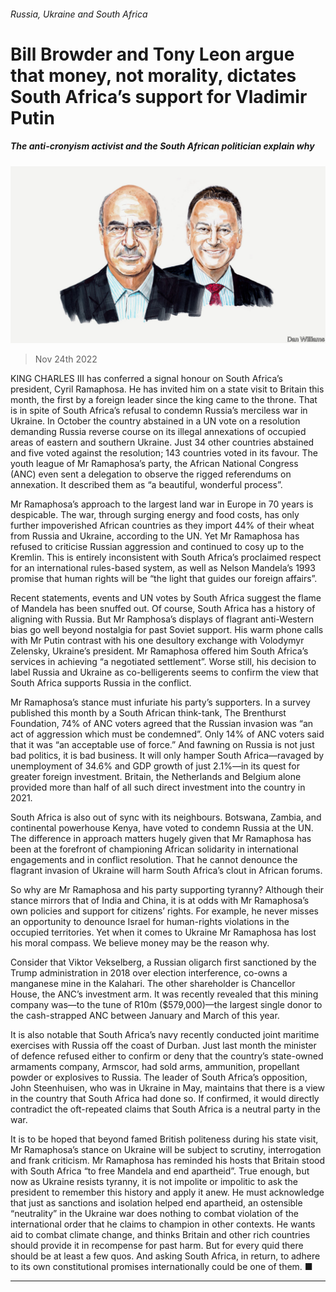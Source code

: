 ###### Russia, Ukraine and South Africa

# Bill Browder and Tony Leon argue that money, not morality, dictates South Africa’s support for Vladimir Putin 

##### The anti-cronyism activist and the South African politician explain why 

![image](images/20221126_BID001.jpg) 

> Nov 24th 2022 

KING CHARLES III has conferred a signal honour on South Africa’s president, Cyril Ramaphosa. He has invited him on a state visit to Britain this month, the first by a foreign leader since the king came to the throne. That is in spite of South Africa’s refusal to condemn Russia’s merciless war in Ukraine. In October the country abstained in a UN vote on a resolution demanding Russia reverse course on its illegal annexations of occupied areas of eastern and southern Ukraine. Just 34 other countries abstained and five voted against the resolution; 143 countries voted in its favour. The youth league of Mr Ramaphosa’s party, the African National Congress (ANC) even sent a delegation to observe the rigged referendums on annexation. It described them as “a beautiful, wonderful process”.

Mr Ramaphosa’s approach to the largest land war in Europe in 70 years is despicable. The war, through surging energy and food costs, has only further impoverished African countries as they import 44% of their wheat from Russia and Ukraine, according to the UN. Yet Mr Ramaphosa has refused to criticise Russian aggression and continued to cosy up to the Kremlin. This is entirely inconsistent with South Africa’s proclaimed respect for an international rules-based system, as well as Nelson Mandela’s 1993 promise that human rights will be “the light that guides our foreign affairs”.

Recent statements, events and UN votes by South Africa suggest the flame of Mandela has been snuffed out. Of course, South Africa has a history of aligning with Russia. But Mr Ramphosa’s displays of flagrant anti-Western bias go well beyond nostalgia for past Soviet support. His warm phone calls with Mr Putin contrast with his one desultory exchange with Volodymyr Zelensky, Ukraine’s president. Mr Ramaphosa offered him South Africa’s services in achieving “a negotiated settlement”. Worse still, his decision to label Russia and Ukraine as co-belligerents seems to confirm the view that South Africa supports Russia in the conflict.

Mr Ramaphosa’s stance must infuriate his party’s supporters. In a survey published this month by a South African think-tank, The Brenthurst Foundation, 74% of ANC voters agreed that the Russian invasion was “an act of aggression which must be condemned”. Only 14% of ANC voters said that it was “an acceptable use of force.” And fawning on Russia is not just bad politics, it is bad business. It will only hamper South Africa—ravaged by unemployment of 34.6% and GDP growth of just 2.1%—in its quest for greater foreign investment. Britain, the Netherlands and Belgium alone provided more than half of all such direct investment into the country in 2021.

South Africa is also out of sync with its neighbours. Botswana, Zambia, and continental powerhouse Kenya, have voted to condemn Russia at the UN. The difference in approach matters hugely given that Mr Ramaphosa has been at the forefront of championing African solidarity in international engagements and in conflict resolution. That he cannot denounce the flagrant invasion of Ukraine will harm South Africa’s clout in African forums. 

So why are Mr Ramaphosa and his party supporting tyranny? Although their stance mirrors that of India and China, it is at odds with Mr Ramaphosa’s own policies and support for citizens’ rights. For example, he never misses an opportunity to denounce Israel for human-rights violations in the occupied territories. Yet when it comes to Ukraine Mr Ramaphosa has lost his moral compass. We believe money may be the reason why. 

Consider that Viktor Vekselberg, a Russian oligarch first sanctioned by the Trump administration in 2018 over election interference, co-owns a manganese mine in the Kalahari. The other shareholder is Chancellor House, the ANC’s investment arm. It was recently revealed that this mining company was—to the tune of R10m ($579,000)—the largest single donor to the cash-strapped ANC between January and March of this year.

It is also notable that South Africa’s navy recently conducted joint maritime exercises with Russia off the coast of Durban. Just last month the minister of defence refused either to confirm or deny that the country’s state-owned armaments company, Armscor, had sold arms, ammunition, propellant powder or explosives to Russia. The leader of South Africa’s opposition, John Steenhuisen, who was in Ukraine in May, maintains that there is a view in the country that South Africa had done so. If confirmed, it would directly contradict the oft-repeated claims that South Africa is a neutral party in the war. 

It is to be hoped that beyond famed British politeness during his state visit, Mr Ramaphosa’s stance on Ukraine will be subject to scrutiny, interrogation and frank criticism. Mr Ramaphosa has reminded his hosts that Britain stood with South Africa “to free Mandela and end apartheid”. True enough, but now as Ukraine resists tyranny, it is not impolite or impolitic to ask the president to remember this history and apply it anew. He must acknowledge that just as sanctions and isolation helped end apartheid, an ostensible “neutrality” in the Ukraine war does nothing to combat violation of the international order that he claims to champion in other contexts. He wants aid to combat climate change, and thinks Britain and other rich countries should provide it in recompense for past harm. But for every quid there should be at least a few quos. And asking South Africa, in return, to adhere to its own constitutional promises internationally could be one of them. ■

_______________


